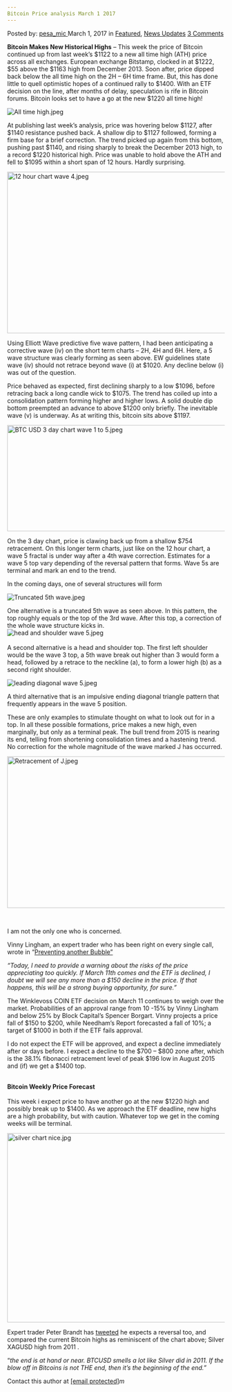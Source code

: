 ```yaml
---
Bitcoin Price analysis March 1 2017
---
```

<article class="post-listing post-18460 post type-post status-publish format-standard has-post-thumbnail hentry category-deepdot-news category-news-updates tag-3676 tag-analysis tag-bitcoin tag-march tag-price">
<div class="post-inner">
<p class="post-meta">
<span>Posted by: <a href="https://www.deepdotweb.com/author/pesa_mic/" title="">pesa_mic </a></span>
<span>March 1, 2017</span>
<span>in <a href="https://www.deepdotweb.com/category/deepdot-news/" rel="category tag">Featured</a>, <a href="https://www.deepdotweb.com/category/news-updates/" rel="category tag">News Updates</a></span>
<span><a href="https://www.deepdotweb.com/2017/03/01/bitcoin-price-analysis-march-1-2017/#comments">3 Comments</a></span>
</p>
<div class="clear"></div>
<div class="entry">
<p><strong>Bitcoin Makes New Historical Highs</strong> &#8211; This week the price of Bitcoin continued up from last week’s $1122 to a new all time high (ATH) price across all exchanges. European exchange Bitstamp, clocked in at $1222, $55 above the $1163 high from December 2013. Soon after, price dipped back below the all time high on the 2H &#8211; 6H time frame. But, this has done little to quell optimistic hopes of a continued rally to $1400. With an ETF decision on the line, after months of delay, speculation is rife in Bitcoin forums. Bitcoin looks set to have a go at the new $1220 all time high!</p>
<p><img class="wp-image-18461 aligncenter" src="https://www.deepdotweb.com/wp-content/uploads/2017/03/all-time-high-jpeg.jpeg" alt="All time high.jpeg" srcset="https://www.deepdotweb.com/wp-content/uploads/2017/03/all-time-high-jpeg.jpeg 920w, https://www.deepdotweb.com/wp-content/uploads/2017/03/all-time-high-jpeg-300x168.jpeg 300w" sizes="(max-width: 920px) 100vw, 920px" /></p>
<p>At publishing last week’s analysis, price was hovering below $1127, after $1140 resistance pushed back. A shallow dip to $1127 followed, forming a firm base for a brief correction. The trend picked up again from this bottom, pushing past $1140, and rising sharply to break the December 2013 high, to a record $1220 historical high. Price was unable to hold above the ATH and fell to $1095 within a short span of 12 hours. Hardly surprising.</p>
<p><img class="wp-image-18462 aligncenter" src="https://www.deepdotweb.com/wp-content/uploads/2017/03/12-hour-chart-wave-4-jpeg.jpeg" alt="12 hour chart wave 4.jpeg" width="973" height="373" srcset="https://www.deepdotweb.com/wp-content/uploads/2017/03/12-hour-chart-wave-4-jpeg.jpeg 1315w, https://www.deepdotweb.com/wp-content/uploads/2017/03/12-hour-chart-wave-4-jpeg-300x115.jpeg 300w, https://www.deepdotweb.com/wp-content/uploads/2017/03/12-hour-chart-wave-4-jpeg-1024x392.jpeg 1024w" sizes="(max-width: 973px) 100vw, 973px" /></p>
<p>Using Elliott Wave predictive five wave pattern, I had been anticipating a corrective wave (iv) on the short term charts &#8211; 2H, 4H and 6H. Here, a 5 wave structure was clearly forming as seen above. EW guidelines state wave (iv) should not retrace beyond wave (i) at $1020. Any decline below (i) was out of the question.</p>
<p>Price behaved as expected, first declining sharply to a low $1096, before retracing back a long candle wick to $1075. The trend has coiled up into a consolidation pattern forming higher and higher lows. A solid double dip bottom preempted an advance to above $1200 only briefly. The inevitable wave (v) is underway. As at writing this, bitcoin sits above $1197.</p>
<p><img class="wp-image-18463 aligncenter" src="https://www.deepdotweb.com/wp-content/uploads/2017/03/btc-usd-3-day-chart-wave-1-to-5-jpeg.jpeg" alt="BTC USD 3 day chart wave 1 to 5.jpeg" width="736" height="245" srcset="https://www.deepdotweb.com/wp-content/uploads/2017/03/btc-usd-3-day-chart-wave-1-to-5-jpeg.jpeg 1309w, https://www.deepdotweb.com/wp-content/uploads/2017/03/btc-usd-3-day-chart-wave-1-to-5-jpeg-300x100.jpeg 300w, https://www.deepdotweb.com/wp-content/uploads/2017/03/btc-usd-3-day-chart-wave-1-to-5-jpeg-1024x341.jpeg 1024w" sizes="(max-width: 736px) 100vw, 736px" /></p>
<p>On the 3 day chart, price is clawing back up from a shallow $754 retracement. On this longer term charts, just like on the 12 hour chart, a wave 5 fractal is under way after a 4th wave correction. Estimates for a wave 5 top vary depending of the reversal pattern that forms. Wave 5s are terminal and mark an end to the trend.</p>
<p>In the coming days, one of several structures will form</p>
<p><img class="wp-image-18464 aligncenter" src="https://www.deepdotweb.com/wp-content/uploads/2017/03/truncated-5th-wave-jpeg.jpeg" alt="Truncated 5th wave.jpeg" srcset="https://www.deepdotweb.com/wp-content/uploads/2017/03/truncated-5th-wave-jpeg.jpeg 792w, https://www.deepdotweb.com/wp-content/uploads/2017/03/truncated-5th-wave-jpeg-300x164.jpeg 300w" sizes="(max-width: 792px) 100vw, 792px" /></p>
<p>One alternative is a truncated 5th wave as seen above. In this pattern, the top roughly equals or the top of the 3rd wave. After this top, a correction of the whole wave structure kicks in.<br />
<img class="wp-image-18465 aligncenter" src="https://www.deepdotweb.com/wp-content/uploads/2017/03/head-and-shoulder-wave-5-jpeg.jpeg" alt="head and shoulder wave 5.jpeg" srcset="https://www.deepdotweb.com/wp-content/uploads/2017/03/head-and-shoulder-wave-5-jpeg.jpeg 793w, https://www.deepdotweb.com/wp-content/uploads/2017/03/head-and-shoulder-wave-5-jpeg-300x168.jpeg 300w" sizes="(max-width: 793px) 100vw, 793px" /><em><br />
</em><br />
    A second alternative is a head and shoulder top. The first left shoulder would be the wave 3 top, a 5th wave break out higher than 3 would form a head, followed by a retrace to the neckline (a), to form a lower high (b) as a second right shoulder.</p>
<p><img class="wp-image-18466 aligncenter" src="https://www.deepdotweb.com/wp-content/uploads/2017/03/leading-diagonal-wave-5-jpeg.jpeg" alt="leading diagonal wave 5.jpeg" srcset="https://www.deepdotweb.com/wp-content/uploads/2017/03/leading-diagonal-wave-5-jpeg.jpeg 794w, https://www.deepdotweb.com/wp-content/uploads/2017/03/leading-diagonal-wave-5-jpeg-300x173.jpeg 300w" sizes="(max-width: 794px) 100vw, 794px" /></p>
<p>A third alternative that is an impulsive ending diagonal triangle pattern that frequently appears in the wave 5 position.</p>
<p>These are only examples to stimulate thought on what to look out for in a top. In all these possible formations, price makes a new high, even marginally, but only as a terminal peak. The bull trend from 2015 is nearing its end, telling from shortening consolidation times and a hastening trend. No correction for the whole magnitude of the wave marked J has occurred.</p>
<p><img class="wp-image-18467 aligncenter" src="https://www.deepdotweb.com/wp-content/uploads/2017/03/retracement-of-j-jpeg.jpeg" alt="Retracement of J.jpeg" width="1048" height="350" srcset="https://www.deepdotweb.com/wp-content/uploads/2017/03/retracement-of-j-jpeg.jpeg 1311w, https://www.deepdotweb.com/wp-content/uploads/2017/03/retracement-of-j-jpeg-300x100.jpeg 300w, https://www.deepdotweb.com/wp-content/uploads/2017/03/retracement-of-j-jpeg-1024x342.jpeg 1024w" sizes="(max-width: 1048px) 100vw, 1048px" /></p>
<p>&nbsp;</p>
<p>I am not the only one who is concerned.</p>
<p>Vinny Lingham, an expert trader who has been right on every single call, wrote in “<a href="https://vinnylingham.com/preventing-another-bitcoin-bubble-98dee44e2c7c#.xwy75u8y8">Preventing another Bubble”</a></p>
<p><em>“Today, I need to provide a warning about the risks of the price appreciating too quickly. If March 11th comes and the ETF is declined, I doubt we will see any more than a $150 decline in the price. If that happens, this will be a strong buying opportunity, for sure.”</em></p>
<p>The Winklevoss COIN ETF decision on March 11 continues to weigh over the market. Probabilities of an approval range from 10 -15% by Vinny Lingham and below 25% by Block Capital’s Spencer Borgart. Vinny projects a price fall of $150 to $200, while Needham’s Report forecasted a fall of 10%; a target of $1000 in both if the ETF fails approval.</p>
<p>I do not expect the ETF will be approved, and expect a decline immediately after or days before. I expect a decline to the $700 &#8211; $800 zone after, which is the 38.1% fibonacci retracement level of peak $196 low in August 2015 and (if) we get a $1400 top.</p>
<p><em><br />
</em><strong>Bitcoin Weekly Price Forecast<br />
</strong><br />
    This week i expect price to have another go at the new $1220 high and possibly break up to $1400. As we approach the ETF deadline, new highs are a high probability, but with caution. Whatever top we get in the coming weeks will be terminal.</p>
<p><img class="wp-image-18468 aligncenter" src="https://www.deepdotweb.com/wp-content/uploads/2017/03/silver-chart-nice-jpg.jpeg" alt="silver chart nice.jpg" width="835" height="437" srcset="https://www.deepdotweb.com/wp-content/uploads/2017/03/silver-chart-nice-jpg.jpeg 1250w, https://www.deepdotweb.com/wp-content/uploads/2017/03/silver-chart-nice-jpg-300x157.jpeg 300w, https://www.deepdotweb.com/wp-content/uploads/2017/03/silver-chart-nice-jpg-1024x536.jpeg 1024w" sizes="(max-width: 835px) 100vw, 835px" /></p>
<p>Expert trader Peter Brandt has <a href="https://twitter.com/PeterLBrandt/status/835559905658470400">tweeted</a> he expects a reversal too, and compared the current Bitcoin highs as reminiscent of the chart above; Silver XAGUSD high from 2011 .</p>
<p>“<em>the end is at hand or near. BTCUSD smells a lot like Silver did in 2011. If the blow off in Bitcoins is not THE end, then it&#8217;s the beginning of the end.”</p>
<p></em> Contact this author at <a href="/cdn-cgi/l/email-protection" class="__cf_email__" data-cfemail="cba9a2bfa8a4a2a5a6aab9a0aebfaaa5aaa7b2b8bf8baca6aaa2a7e5a8a4">[email&#160;protected]</a><em>m</em></p>
</div>
<span style="display:none"><a href="https://www.deepdotweb.com/tag/2017/" rel="tag">2017</a> <a href="https://www.deepdotweb.com/tag/analysis/" rel="tag">analysis</a> <a href="https://www.deepdotweb.com/tag/bitcoin/" rel="tag">bitcoin</a> <a href="https://www.deepdotweb.com/tag/march/" rel="tag">march</a> <a href="https://www.deepdotweb.com/tag/price/" rel="tag">price</a></span> <span style="display:none" class="updated">2017-03-01</span>
<div style="display:none" class="vcard author" itemprop="author" itemscope itemtype="http://schema.org/Person"><strong class="fn" itemprop="name"><a href="https://www.deepdotweb.com/author/pesa_mic/" title="Posts by pesa_mic" rel="author">pesa_mic</a></strong></div>
</div>
</article>

